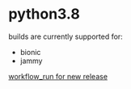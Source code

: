 python3.8
=========

builds are currently supported for:
- bionic
- jammy

[workflow_run for new release](https://github.com/deadsnakes/python3.8/actions/workflows/main.yml)
